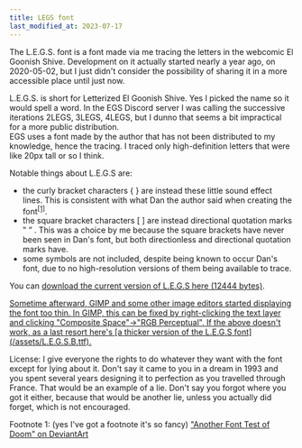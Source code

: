 ```yaml
---
title: LEGS font
last_modified_at: 2023-07-17
---
```

The L.E.G.S. font is a font made via me tracing the letters in the webcomic El Goonish Shive. Development on it actually started nearly a year ago, on 2020-05-02, but I just didn't consider the possibility of sharing it in a more accessible place until just now.

L.E.G.S. is short for Letterized El Goonish Shive. Yes I picked the name so it would spell a word. In the EGS Discord server I was calling the successive iterations 2LEGS, 3LEGS, 4LEGS, but I dunno that seems a bit impractical for a more public distribution.  
EGS uses a font made by the author that has not been distributed to my knowledge, hence the tracing. I traced only high-definition letters that were like 20px tall or so I think.

Notable things about L.E.G.S are:
- the curly bracket characters { } are instead these little sound effect lines. This is consistent with what Dan the author said when creating the font<sup><a href="#footnote-1">[1]</a></sup>.
- the square bracket characters [ ] are instead directional quotation marks ‟ ” . This was a choice by me because the square brackets have never been seen in Dan's font, but both directionless and directional quotation marks have.
- some symbols are not included, despite being known to occur Dan's font, due to no high-resolution versions of them being available to trace.

You can [download the current version of L.E.G.S here (12444 bytes)](/assets/L.E.G.S.ttf).

<ins datetime=2023-07-17>
Sometime afterward, GIMP and some other image editors started displaying the font too thin.
In GIMP, this can be fixed by right-clicking the text layer and clicking "Composite Space"→"RGB Perceptual".
If the above doesn't work, as a last resort here's [a thicker version of the L.E.G.S font](/assets/L.E.G.S.B.ttf).
</ins>

License: I give everyone the rights to do whatever they want with the font except for lying about it. Don't say it came to you in a dream in 1993 and you spent several years designing it to perfection as you travelled through France. That would be an example of a lie. Don't say you forgot where you got it either, because that would be another lie, unless you actually did forget, which is not encouraged.

<span id="footnote-1">Footnote 1</span>: (yes I've got a footnote it's so fancy) ["Another Font Test of Doom" on DeviantArt](https://www.deviantart.com/danshive/art/Another-Font-Test-of-Doom-108927695)
